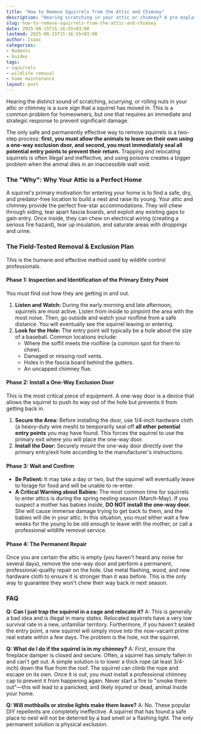 ```yaml
---
title: "How to Remove Squirrels from the Attic and Chimney"
description: "Hearing scratching in your attic or chimney? A pro explains the safe and effective process for removing squirrels, including one-way doors and the critical step of sealing entry points."
slug: how-to-remove-squirrels-from-the-attic-and-chimney
date: 2025-08-15T15:16:55+03:00
lastmod: 2025-08-15T15:16:55+03:00
author: Isaac
categories:
- Rodents
- Guides
tags:
- squirrels
- wildlife removal
- home maintenance
layout: post
---
```

Hearing the distinct sound of scratching, scurrying, or rolling nuts in your attic or chimney is a sure sign that a squirrel has moved in. This is a common problem for homeowners, but one that requires an immediate and strategic response to prevent significant damage.

The only safe and permanently effective way to remove squirrels is a two-step process: **first, you must allow the animals to leave on their own using a one-way exclusion door, and second, you must immediately seal all potential entry points to prevent their return.** Trapping and relocating squirrels is often illegal and ineffective, and using poisons creates a bigger problem when the animal dies in an inaccessible wall void.

### The "Why": Why Your Attic is a Perfect Home

A squirrel's primary motivation for entering your home is to find a safe, dry, and predator-free location to build a nest and raise its young. Your attic and chimney provide the perfect five-star accommodations. They will chew through siding, tear apart fascia boards, and exploit any existing gaps to gain entry. Once inside, they can chew on electrical wiring (creating a serious fire hazard), tear up insulation, and saturate areas with droppings and urine.

### The Field-Tested Removal & Exclusion Plan

This is the humane and effective method used by wildlife control professionals.

#### Phase 1: Inspection and Identification of the Primary Entry Point

You must find out how they are getting in and out.

1.  **Listen and Watch:** During the early morning and late afternoon, squirrels are most active. Listen from inside to pinpoint the area with the most noise. Then, go outside and watch your roofline from a safe distance. You will eventually see the squirrel leaving or entering.
2.  **Look for the Hole:** The entry point will typically be a hole about the size of a baseball. Common locations include:
    *   Where the soffit meets the roofline (a common spot for them to chew).
    *   Damaged or missing roof vents.
    *   Holes in the fascia board behind the gutters.
    *   An uncapped chimney flue.

#### Phase 2: Install a One-Way Exclusion Door

This is the most critical piece of equipment. A one-way door is a device that allows the squirrel to push its way out of the hole but prevents it from getting back in.

1.  **Secure the Area:** Before installing the door, use 1/4-inch hardware cloth (a heavy-duty wire mesh) to temporarily seal off **all other potential entry points** you may have found. This forces the squirrel to use the primary exit where you will place the one-way door.
2.  **Install the Door:** Securely mount the one-way door directly over the primary entry/exit hole according to the manufacturer's instructions.

#### Phase 3: Wait and Confirm

*   **Be Patient:** It may take a day or two, but the squirrel will eventually leave to forage for food and will be unable to re-enter.
*   **A Critical Warning about Babies:** The most common time for squirrels to enter attics is during the spring nesting season (March-May). If you suspect a mother has babies inside, **DO NOT install the one-way door.** She will cause immense damage trying to get back to them, and the babies will die in your attic. In this situation, you must either wait a few weeks for the young to be old enough to leave with the mother, or call a professional wildlife removal service.

#### Phase 4: The Permanent Repair

Once you are certain the attic is empty (you haven't heard any noise for several days), remove the one-way door and perform a permanent, professional-quality repair on the hole. Use metal flashing, wood, and new hardware cloth to ensure it is stronger than it was before. This is the only way to guarantee they won't chew their way back in next season.

### FAQ

**Q: Can I just trap the squirrel in a cage and relocate it?**
A: This is generally a bad idea and is illegal in many states. Relocated squirrels have a very low survival rate in a new, unfamiliar territory. Furthermore, if you haven't sealed the entry point, a new squirrel will simply move into the now-vacant prime real estate within a few days. The problem is the hole, not the squirrel.

**Q: What do I do if the squirrel is in my chimney?**
A: First, ensure the fireplace damper is closed and secure. Often, a squirrel has simply fallen in and can't get out. A simple solution is to lower a thick rope (at least 3/4-inch) down the flue from the roof. The squirrel can climb the rope and escape on its own. Once it is out, you must install a professional chimney cap to prevent it from happening again. Never start a fire to "smoke them out"—this will lead to a panicked, and likely injured or dead, animal inside your home.

**Q: Will mothballs or strobe lights make them leave?**
A: No. These popular DIY repellents are completely ineffective. A squirrel that has found a safe place to nest will not be deterred by a bad smell or a flashing light. The only permanent solution is physical exclusion.
